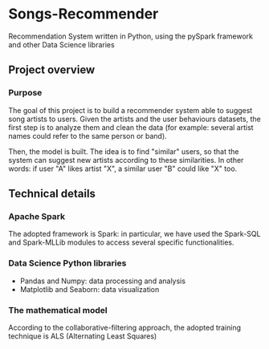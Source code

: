 # Songs-Recommender
Recommendation System written in Python, using the pySpark framework and other Data Science libraries

## Project overview
### Purpose
The goal of this project is to build a recommender system able to suggest song artists to users. Given the artists and the user behaviours datasets, the first step is to analyze them and clean the data (for example: several artist names could refer to the same person or band).

Then, the model is built. The idea is to find "similar" users, so that the system can suggest new artists according to these similarities. In other words: if user "A" likes artist "X", a similar user "B" could like "X" too.


## Technical details
### Apache Spark
The adopted framework is Spark: in particular, we have used the Spark-SQL and Spark-MLLib modules to access several specific functionalities.

### Data Science Python libraries
- Pandas and Numpy: data processing and analysis
- Matplotlib and Seaborn: data visualization

### The mathematical model
According to the collaborative-filtering approach, the adopted training technique is ALS (Alternating Least Squares)
